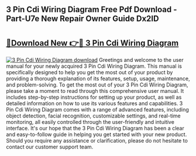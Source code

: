 ## 3 Pin Cdi Wiring Diagram Free Pdf Download - Part-U7e New Repair Owner Guide Dx2ID

# <h2><a href="http://dft9kd.blite.top/?on=3+Pin+Cdi+Wiring+Diagram">🔗Download New 👉🔴 3 Pin Cdi Wiring Diagram</a></h2>

[![3 Pin Cdi Wiring Diagram download](https://i.imgur.com/lujVjoI.png)](http://dft9kd.blite.top/?on=3+Pin+Cdi+Wiring+Diagram)
Greetings and welcome to the user manual for your newly acquired 3 Pin Cdi Wiring Diagram. This manual is specifically designed to help you get the most out of your product by providing a thorough explanation of its features, setup, usage, maintenance, and problem-solving. To get the most out of your 3 Pin Cdi Wiring Diagram, please take a moment to read through this comprehensive user manual. It includes step-by-step instructions for setting up your product, as well as detailed information on how to use its various features and capabilities. 3 Pin Cdi Wiring Diagram comes with a range of advanced features, including object detection, facial recognition, customizable settings, and real-time monitoring, all easily controlled through the user-friendly and intuitive interface. It's our hope that the 3 Pin Cdi Wiring Diagram has been a clear and easy-to-follow guide in helping you get started with your new product. Should you require any assistance or clarification, please do not hesitate to contact our customer support team.
